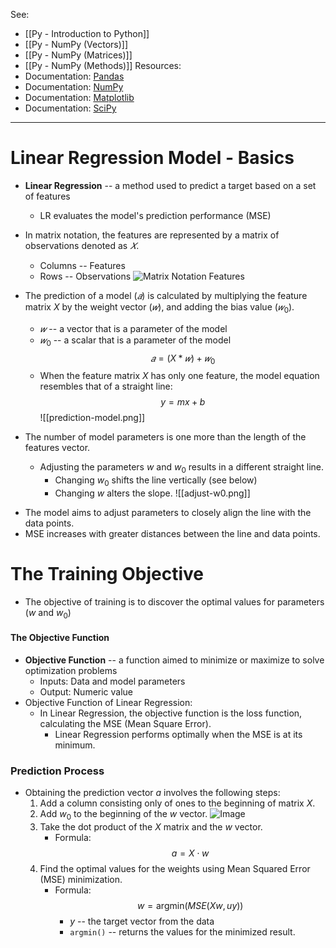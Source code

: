 See: 
* [[Py - Introduction to Python]]
* [[Py - NumPy (Vectors)]]
* [[Py - NumPy (Matrices)]]
* [[Py - NumPy (Methods)]]
Resources:
* Documentation: [Pandas](https://pandas.pydata.org/docs/)
* Documentation: [NumPy](https://numpy.org/doc/stable/index.html)
* Documentation: [Matplotlib](https://matplotlib.org/)
* Documentation: [SciPy](https://docs.scipy.org/doc/scipy/index.html)

---

# Linear Regression Model - Basics
* **Linear Regression** -- a method used to predict a target based on a set of features
	* LR evaluates the model's prediction performance (MSE)
* In matrix notation, the features are represented by a matrix of observations denoted as $𝑋$. 
	* Columns -- Features
	* Rows -- Observations
	![Matrix Notation Features](matrix-notation-features.png) 
* The prediction of a model ($𝑎$) is calculated by multiplying the feature matrix $X$ by the weight vector ($𝑤$), and adding the bias value ($𝑤_0$). 
	* $𝑤$ -- a vector that is a parameter of the model 
	* $𝑤_0$ -- a scalar that is a parameter of the model $$𝑎 = (X * 𝑤) + 𝑤_0$$
	* When the feature matrix $X$ has only one feature, the model equation resembles that of a straight line: $$y = mx + b$$
		![[prediction-model.png]]
		
* The number of model parameters is one more than the length of the features vector. 
	* Adjusting the parameters $w$ and $w_0$ results in a different straight line. 
		* Changing $w_0$ shifts the line vertically (see below)
		* Changing $w$ alters the slope. 
		![[adjust-w0.png]]
	
- The model aims to adjust parameters to closely align the line with the data points.
- MSE increases with greater distances between the line and data points.


# The Training Objective
* The objective of training is to discover the optimal values for parameters ($w$ and $w_0$)

#### The Objective Function
- **Objective Function** -- a function aimed to minimize or maximize to solve optimization problems
    - Inputs: Data and model parameters
    - Output: Numeric value
- Objective Function of Linear Regression:
    - In Linear Regression, the objective function is the loss function, calculating the MSE (Mean Square Error).
        - Linear Regression performs optimally when the MSE is at its minimum.

### Prediction Process
* Obtaining the prediction vector $a$ involves the following steps:
	1. Add a column consisting only of ones to the beginning of matrix $X$.
	2. Add $w_0$ to the beginning of the $w$ vector.
	   ![Image](improve-equation-for-model-prediction.png)
	3. Take the dot product of the $X$ matrix and the $w$ vector.
		* Formula: $$ a = X \cdot w $$
	4. Find the optimal values for the weights using Mean Squared Error (MSE) minimization.
		* Formula: $$ w = \text{argmin}(MSE(Xw, uy)) $$
		     - $y$ -- the target vector from the data
		     - `argmin()` -- returns the values for the minimized result.

